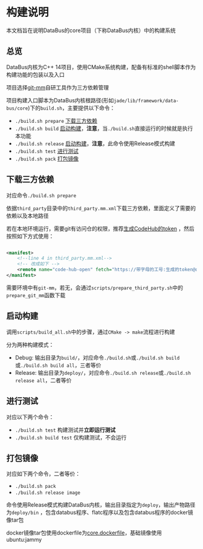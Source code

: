 # 构建说明

本文档旨在说明DataBus的core项目（下称DataBus内核）中的构建系统

## 总览

DataBus内核为C++ 14项目，使用CMake系统构建，配备有标准的shell脚本作为构建功能的包装以及入口

项目选择[git-mm](https://his.huawei.com/csop/index.html#/ToolInfo?toolId=1615250775275995136&samType=his)自研工具作为三方依赖管理

项目构建入口脚本为DataBus内核根路径(形如`jade/lib/framework/data-bus/core`)下的`build.sh`，主要提供以下命令：

- `./build.sh prepare` [下载三方依赖](#下载三方依赖)
- `./build.sh build` [启动构建](#启动构建)，**注意**，当`./build.sh`直接运行的时候就是执行本功能
- `./build.sh release` [启动构建](#启动构建)，**注意**，此命令使用Release模式构建
- `./build.sh test` [进行测试](#进行测试)
- `./build.sh pack` [打包镜像](#打包镜像)

## 下载三方依赖

对应命令`./build.sh prepare`

依据`third_party`目录中的`third_party.mm.xml`下载三方依赖，里面定义了需要的依赖以及本地路径

若在本地环境运行，需要git有访问仓的权限，推荐[生成CodeHub的token](https://12345.huawei.com/unidesk/portal/#/case_details?caseId=KT00141759)
，然后按照如下方式使用：

```xml

<manifest>
    <!--line 4 in third_party.mm.xml-->
    <!-- 改成如下 -->
    <remote name="code-hub-open" fetch="https://带字母的工号:生成的token@open.codehub.huawei.com/"/>
</manifest>
```

需要环境中有`git-mm`，若无，会通过`scripts/prepare_third_party.sh`中的`prepare_git_mm`函数下载

## 启动构建

调用`scripts/build_all.sh`中的步骤，通过`CMake -> make`流程进行构建

分为两种构建模式：

- Debug: 输出目录为`build/`，对应命令`./build.sh`或`./build.sh build`或`./build.sh build all`，三者等价
- Release: 输出目录为`deploy/`，对应命令`./build.sh release`或`./build.sh release all`，二者等价

## 进行测试

对应以下两个命令：

- `./build.sh test` 构建测试并**立即运行测试**
- `./build.sh build test` 仅构建测试，不会运行

## 打包镜像

对应如下两个命令，二者等价：

- `./build.sh pack`
- `./build.sh release image`

命令使用Release模式构建DataBus内核，输出目录指定为`deploy`，输出产物路径为`deploy/bin`
，包含databus程序、flatc程序以及包含databus程序的docker镜像tar包

docker镜像tar包使用dockerfile为[core.dockerfile](../../common/docker/core.dockerfile)，基础镜像使用ubuntu:jammy
